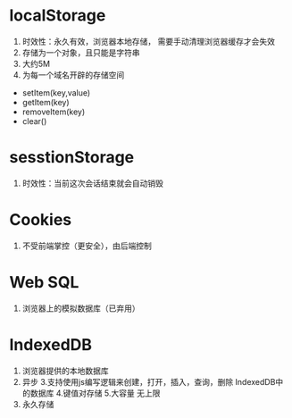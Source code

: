# localStorage
1. 时效性：永久有效，浏览器本地存储， 需要手动清理浏览器缓存才会失效
2. 存储为一个对象，且只能是字符串
3. 大约5M
4. 为每一个域名开辟的存储空间

- setItem(key,value)
- getItem(key)
- removeItem(key)
- clear()

# sesstionStorage
1. 时效性：当前这次会话结束就会自动销毁


# Cookies
1. 不受前端掌控（更安全），由后端控制

# Web SQL
1. 浏览器上的模拟数据库（已弃用）


# IndexedDB
1. 浏览器提供的本地数据库
2. 异步
3.支持使用js编写逻辑来创建，打开，插入，查询，删除 IndexedDB中的数据库
4.键值对存储
5.大容量 无上限
6. 永久存储
